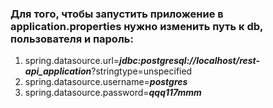 ### Для того, чтобы запустить приложение в application.properties нужно изменить путь к db, пользователя и пароль:
1. spring.datasource.url=***jdbc:postgresql://localhost/rest-api_application***?stringtype=unspecified
2. spring.datasource.username=***postgres***
3. spring.datasource.password=***qqq117mmm***

